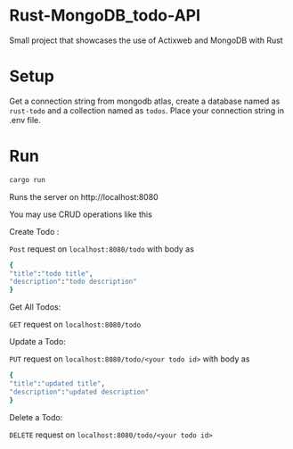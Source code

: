 # Rust-MongoDB_todo-API
Small project that showcases the use of Actixweb and MongoDB with Rust  

# Setup
Get a connection string from mongodb atlas, create a database named as ```rust-todo``` and a collection named as ```todos```. Place your connection string in .env file.

# Run 
```bash 
cargo run
```
Runs the server on  http://localhost:8080  

You may use CRUD operations like this  

Create Todo :  
 
```Post``` request on ```localhost:8080/todo``` with body as
``` bash
{
"title":"todo title",
"description":"todo description"
}
```
Get All Todos:   

```GET``` request on ```localhost:8080/todo```   

Update a Todo:  

```PUT```  request on ```localhost:8080/todo/<your todo id>``` with body as
``` bash
{
"title":"updated title",
"description":"updated description"
}
```
Delete a Todo:  

```DELETE```  request on ```localhost:8080/todo/<your todo id>``` 

